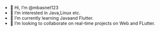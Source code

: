 - 👋 Hi, I’m @mbasnet123
- 👀 I’m interested in Java,Linux etc.
- 🌱 I’m currently learning Javaand Flutter. 
- 💞️ I’m looking to collaborate on real-time projects on Web and FLutter.
